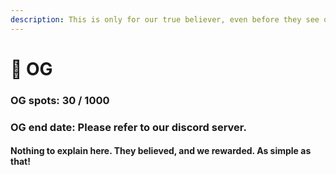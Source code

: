 ```yaml
---
description: This is only for our true believer, even before they see our work.
---
```


# 💟 OG

### OG spots: 30 / 1000

### OG end date: Please refer to our discord server.



#### Nothing to explain here. They believed, and we rewarded. As simple as that!
